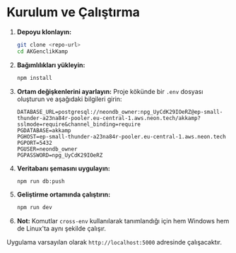 # Kurulum ve Çalıştırma

1. **Depoyu klonlayın:**

   ```bash
   git clone <repo-url>
   cd AKGenclikKamp
   ```

2. **Bağımlılıkları yükleyin:**

   ```bash
   npm install
   ```

3. **Ortam değişkenlerini ayarlayın:** Proje kökünde bir `.env` dosyası oluşturun ve aşağıdaki bilgileri girin:

   ```env
   DATABASE_URL=postgresql://neondb_owner:npg_UyCdK29IOeRZ@ep-small-thunder-a23na84r-pooler.eu-central-1.aws.neon.tech/akkamp?sslmode=require&channel_binding=require
   PGDATABASE=akkamp
   PGHOST=ep-small-thunder-a23na84r-pooler.eu-central-1.aws.neon.tech
   PGPORT=5432
   PGUSER=neondb_owner
   PGPASSWORD=npg_UyCdK29IOeRZ
   ```

4. **Veritabanı şemasını uygulayın:**

   ```bash
   npm run db:push
   ```

5. **Geliştirme ortamında çalıştırın:**

   ```bash
   npm run dev
   ```

6. **Not:** Komutlar `cross-env` kullanılarak tanımlandığı için hem Windows hem de Linux'ta aynı şekilde çalışır.

Uygulama varsayılan olarak `http://localhost:5000` adresinde çalışacaktır.
